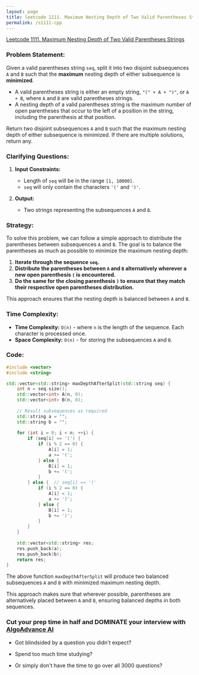 ```yaml
---
layout: page
title: leetcode 1111. Maximum Nesting Depth of Two Valid Parentheses Strings
permalink: /s1111-cpp
---
```

[Leetcode 1111. Maximum Nesting Depth of Two Valid Parentheses Strings](https://algoadvance.github.io/algoadvance/l1111)
### Problem Statement:

Given a valid parentheses string `seq`, split it into two disjoint subsequences `A` and `B` such that the **maximum** nesting depth of either subsequence is **minimized**.

- A valid parentheses string is either an empty string, `"(" + A + ")"`, or `A + B`, where `A` and `B` are valid parentheses strings.
- A nesting depth of a valid parentheses string is the maximum number of open parentheses that occur to the left of a position in the string, including the parenthesis at that position.

Return two disjoint subsequences `A` and `B` such that the maximum nesting depth of either subsequence is minimized. If there are multiple solutions, return any.

### Clarifying Questions:

1. **Input Constraints:**
   - Length of `seq` will be in the range `[1, 10000]`.
   - `seq` will only contain the characters `'('` and `')'`.

2. **Output:**
   - Two strings representing the subsequences `A` and `B`.

### Strategy:

To solve this problem, we can follow a simple approach to distribute the parentheses between subsequences `A` and `B`. The goal is to balance the parentheses as much as possible to minimize the maximum nesting depth:

1. **Iterate through the sequence `seq`.**
2. **Distribute the parentheses between `A` and `B` alternatively wherever a new open parenthesis `(` is encountered.**
3. **Do the same for the closing parenthesis `)` to ensure that they match their respective open parentheses distribution.**

This approach ensures that the nesting depth is balanced between `A` and `B`.

### Time Complexity:

- **Time Complexity:** `O(n)` - where `n` is the length of the sequence. Each character is processed once.
- **Space Complexity:** `O(n)` - for storing the subsequences `A` and `B`.

### Code:

```cpp
#include <vector>
#include <string>

std::vector<std::string> maxDepthAfterSplit(std::string seq) {
    int n = seq.size();
    std::vector<int> A(n, 0);
    std::vector<int> B(n, 0);
    
    // Result subsequences as required
    std::string a = "";
    std::string b = "";
    
    for (int i = 0; i < n; ++i) {
        if (seq[i] == '(') {
            if (i % 2 == 0) {
                A[i] = 1;
                a += '(';
            } else {
                B[i] = 1;
                b += '(';
            }
        } else {  // seq[i] == ')'
            if (i % 2 == 0) {
                A[i] = 1;
                a += ')';
            } else {
                B[i] = 1;
                b += ')';
            }
        }
    }
    
    std::vector<std::string> res;
    res.push_back(a);
    res.push_back(b);
    return res;
}
```

The above function `maxDepthAfterSplit` will produce two balanced subsequences `A` and `B` with minimized maximum nesting depth.

This approach makes sure that wherever possible, parentheses are alternatively placed between `A` and `B`, ensuring balanced depths in both sequences.


### Cut your prep time in half and DOMINATE your interview with [AlgoAdvance AI](https://algoAdvance.com)

- Got blindsided by a question you didn't expect?

- Spend too much time studying?

- Or simply don't have the time to go over all 3000 questions?

